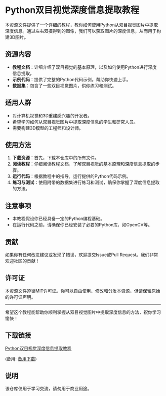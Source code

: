 # Python双目视觉深度信息提取教程

本资源文件提供了一个详细的教程，教你如何使用Python从双目视觉图片中提取深度信息。通过左右双摄得到的图像，我们可以获取图片的深度信息，从而用于构建3D图片。

## 资源内容

- **教程文档**：详细介绍了双目视觉的基本原理，以及如何使用Python进行深度信息提取。
- **示例代码**：提供了完整的Python代码示例，帮助你快速上手。
- **数据集**：包含了一些双目视觉图片，供你练习和测试。

## 适用人群

- 对计算机视觉和3D重建感兴趣的开发者。
- 希望学习如何从双目视觉图片中提取深度信息的学生和研究人员。
- 需要构建3D模型的工程师和设计师。

## 使用方法

1. **下载资源**：首先，下载本仓库中的所有文件。
2. **阅读教程**：仔细阅读教程文档，了解双目视觉的基本原理和深度信息提取的步骤。
3. **运行代码**：根据教程中的指导，运行提供的Python代码示例。
4. **练习与测试**：使用附带的数据集进行练习和测试，确保你掌握了深度信息提取的方法。

## 注意事项

- 本教程假设你已经具备一定的Python编程基础。
- 在运行代码之前，请确保你已经安装了必要的Python库，如OpenCV等。

## 贡献

如果你有任何改进建议或发现了错误，欢迎提交Issue或Pull Request。我们非常欢迎社区的贡献！

## 许可证

本资源文件遵循MIT许可证。你可以自由使用、修改和分发本资源，但请保留原始的许可证声明。

---

希望这个教程能帮助你顺利掌握从双目视觉图片中提取深度信息的方法，祝你学习愉快！

## 下载链接
[Python双目视觉深度信息提取教程](https://pan.quark.cn/s/7895227b14d2) 

(备用: [备用下载](https://pan.baidu.com/s/1us9fgN87EU7858TOvTM2AA?pwd=1234))

## 说明

该仓库仅用于学习交流，请勿用于商业用途。
